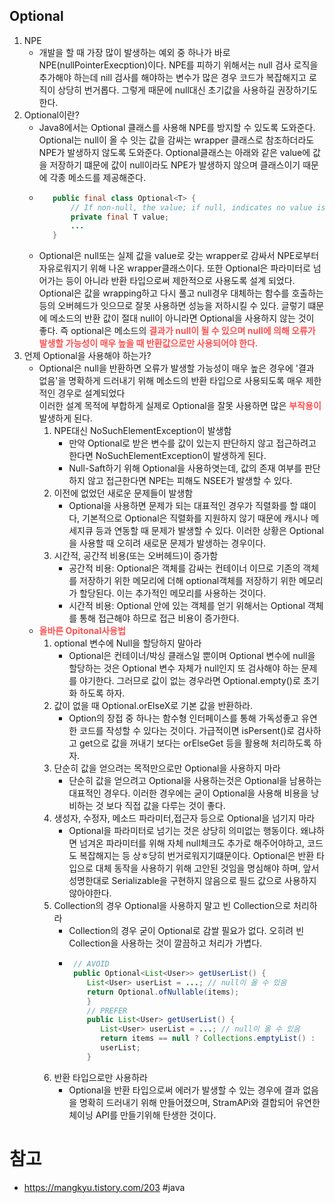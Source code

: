 ## Optional
1. NPE
   - 개발을 할 때 가장 많이 발생하는 예외 중 하나가 바로 NPE(nullPointerExecption)이다. NPE를 피하기 위해서는 null 검사 로직을 추가해야 하는데 nill 검사를 해야하는 변수가 많은 경우 코드가 복잡해지고 로직이 상당히 번거롭다. 그렇게 때문에 null대신 초기값을 사용하길 권장하기도 한다.
2. Optional이란?
   - Java8에서는 Optional<T> 클래스를 사용해 NPE를 방지할 수 있도록 도와준다. Optional<T>는 null이 올 수 잇는 값을 감싸는 wrapper 클래스로 참조하더라도 NPE가 발생하지 않도록 도와준다. Optional클래스는 아래와 같은 value에 값을 저장하기 떄문에 값이 null이라도 NPE가 발생하지 않으며 클래스이기 때문에 각종 메소드를 제공해준다.
   - ``` java
        public final class Optional<T> { 
            // If non-null, the value; if null, indicates no value is present 
            private final T value; 
            ...
        }
    - Optional은 null또는 실제 값을 value로 갖는 wrapper로 감싸서 NPE로부터 자유로워지기 위해 나온 wrapper클래스이다. 또한 Optional은 파라미터로 넘어가는 등이 아니라 반환 타입으로써 제한적으로 사용도록 설계 되었다. Optional은 값을 wrapping하고 다시 풀고 null경우 대체하는 함수를 호출하는 등의 오버헤드가 잇으므로 잘못 사용하면 성능을 저하시킬 수 있다. 글렇기 떄문에 메소드의 반환 값이 절대 null이 아니라면 Optional을 사용하지 않는 것이 좋다. 즉 optional은 메소드의 <span style=color:#ff5050> __결과가 null이 될 수 있으며 null에 의해 오류가 발생할 가능성이 매우 높을 때 반환값으로만 사용되어야 한다.__</span>
3. 언제 Optional을 사용해야 하는가?
   - Optional은 null을 반환하면 오류가 발생할 가능성이 매우 높은 경우에 '결과 없음'을 명확하게 드러내기 위해 메소드의 반환 타입으로 사용되도록 매우 제한적인 경우로 설계되었다 <br/> 이러한 설계 목적에 부합하게 실제로 Optional을 잘못 사용하면 많은 <span style=color:#ff5050>__부작용이__</span> 발생하게 된다.
     1. NPE대신 NoSuchElementException이 발생함
        - 만약 Optional로 받은 변수를 값이 있는지 판단하지 않고 접근하려고 한다면 NoSuchElementException이 발생하게 된다.
        - Null-Saft하기 위해 Optional을 사용하엿는데, 값의 존재 여부를 판단하지 않고 접근한다면 NPE는 피해도 NSEE가 발생할 수 있다.   
     2. 이전에 없었던 새로운 문제들이 발생함
        - Optional을 사용하면 문제가 되는 대표적인 경우가 직렬화를 할 떄이다, 기본적으로 Optional은 직렬화를 지원하지 않기 때문에 캐시나 메세지큐 등과 연동할 때 문제가 발생할 수 있다. 이러한 상황은 Optional을 사용할 때 오히려 새로문 문제가 발생하는 경우이다.
     3. 시간적, 공간적 비용(또는 오버헤드)이 증가함
        - 공간적 비용: Optional은 객체를 감싸는 컨테이너 이므로 기존의 객체를 저장하기 위한 메모리에 더해 optional객체를 저장하기 위한 메모리가 할당된다. 이는 추가적인 메모리를 사용하는 것이다.
        - 시간적 비용: Optional 안에 있는 객체를 얻기 위해서는 Optional 객체를 통해 접근해야 하므로 접근 비용이 증가한다.
    - <span style=color:#ff5050>__올바른 Opitonal사용법__</span>
      1. optional 변수에 Null을 할당하지 말아라
         - Optional은 컨테이너/박싱 클래스일 뿐이며 Optional 변수에 null을 할당하는 것은 Optional 변수 자체가 null인지 또 검사해야 하는 문제를 야기한다. 그러므로 값이 없는 경우라면 Optional.empty()로 초기화 하도록 하자.
      2. 값이 없을 때 Optional.orElseX로 기본 값을 반환하라.
         - Option의 장접 중 하나는 함수형 인터페이스를 통해 가독성좋고 유연한 코드를 작성할 수 있다는 것이다. 가급적이면 isPersent()로 검사하고 get으로 값을 꺼내기 보다는 orElseGet 등을 활용해 처리하도록 하자.
      3. 단순히 값을 얻으려는 목적만으로만 Optional을 사용하지 마라
         - 단순히 값을 얻으려고 Optional을 사용하는것은 Optional을 남용하는 대표적인 경우다. 이러한 경우에는 굳이 Optional을 사용해 비용을 낭비하는 것 보다 직접 값을 다루는 것이 좋다.
      4. 생성자, 수정자, 메소드 파라미터,접근자 등으로 Optional을 넘기지 마라
         - Optional을 파라미터로 넘기는 것은 상당히 의미없는 행동이다. 왜냐하면 넘겨온 파라미터를 위해 자체 null체크도 추가로 해주어야하고, 코드도 복잡해지는 등 상ㅎ당히 번거로워지기떄문이다. Optional은 반환 타입으로 대체 동작을 사용하기 위해 고안된 것임을 명심해야 하며, 앞서 성명한대로 Serializable을 구현하지 않음으로 필드 값으로 사용하지 않아야한다.
      5. Collection의 경우 Optional을 사용하지 말고 빈 Collection으로 처리하라
         - Collection의 경우 굳이 Optional로 감쌀 필요가 없다. 오히려 빈 Collection을 사용하는 것이 깔끔하고 처리가 가볍다.
         - ``` java
            // AVOID 
            public Optional<List<User>> getUserList() { 
               List<User> userList = ...; // null이 올 수 있음 
               return Optional.ofNullable(items); 
               } 
               // PREFER 
               public List<User> getUserList() { 
                  List<User> userList = ...; // null이 올 수 있음 
                  return items == null ? Collections.emptyList() : 
                  userList; 
               }
      6. 반환 타입으로만 사용하라
          - Optional을 반환 타입으로써 에러가 발생할 수 있는 경우에 결과 없음을 명확히 드러내기 위해 만들어졌으며, StramAPi와 결합되어 유연한 체이닝 API를 만들기위해 탄생한 것이다.
# 참고
- https://mangkyu.tistory.com/203
#java